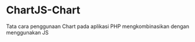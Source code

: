 # ChartJS-Chart
Tata cara penggunaan Chart pada aplikasi PHP mengkombinasikan dengan menggunakan JS
